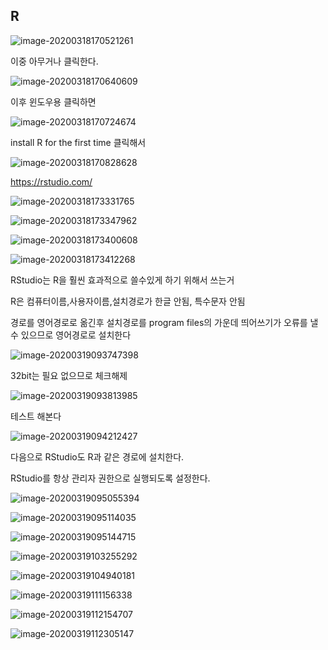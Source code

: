 ## R



![image-20200318170521261](C:\Users\student\AppData\Roaming\Typora\typora-user-images\image-20200318170521261.png)



이중 아무거나 클릭한다.

![image-20200318170640609](C:\Users\student\AppData\Roaming\Typora\typora-user-images\image-20200318170640609.png)





이후 윈도우용 클릭하면

![image-20200318170724674](C:\Users\student\AppData\Roaming\Typora\typora-user-images\image-20200318170724674.png)

install R for the first time 클릭해서

![image-20200318170828628](C:\Users\student\Desktop\til\수업\hadoop\image-20200318170828628.png)







https://rstudio.com/

![image-20200318173331765](images/image-20200318173331765.png)



![image-20200318173347962](images/image-20200318173347962.png)

![image-20200318173400608](images/image-20200318173400608.png)



![image-20200318173412268](images/image-20200318173412268.png)



RStudio는 R을 훨씬 효과적으로 쓸수있게 하기 위해서 쓰는거







R은 컴퓨터이름,사용자이름,설치경로가 한글 안됨, 특수문자 안됨



경로를 영어경로로 옮긴후 설치경로를 program files의 가운데 띄어쓰기가 오류를 낼수 있으므로 영어경로로 설치한다

![image-20200319093747398](images/image-20200319093747398.png)



32bit는 필요 없으므로 체크해제

![image-20200319093813985](images/image-20200319093813985.png)



테스트 해본다

![image-20200319094212427](images/image-20200319094212427.png)





다음으로 RStudio도 R과 같은 경로에 설치한다.



RStudio를 항상 관리자 권한으로 실행되도록 설정한다.

![image-20200319095055394](images/image-20200319095055394.png)



![image-20200319095114035](images/image-20200319095114035.png)



![image-20200319095144715](images/image-20200319095144715.png)







![image-20200319103255292](images/image-20200319103255292.png)



![image-20200319104940181](images/image-20200319104940181.png)



![image-20200319111156338](images/image-20200319111156338.png)

![image-20200319112154707](images/image-20200319112154707.png)

![image-20200319112305147](images/image-20200319112305147.png)





